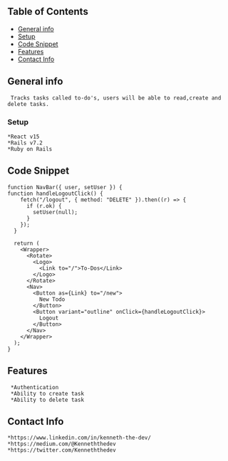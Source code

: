 

## Table of Contents

* [General info](#general-info)
* [Setup](#setup)
* [Code Snippet](#code-snippet)
* [Features](#features)
* [Contact Info](#contact-info)
    

##   General info 

     Tracks tasks called to-do's, users will be able to read,create and delete tasks.
     

###   Setup

    *React v15 
    *Rails v7.2
    *Ruby on Rails
    


## Code Snippet

```
function NavBar({ user, setUser }) {
function handleLogoutClick() {
    fetch("/logout", { method: "DELETE" }).then((r) => {
      if (r.ok) {
        setUser(null);
      }
    });
  }
  
  return (
    <Wrapper>
      <Rotate>
        <Logo>
          <Link to="/">To-Dos</Link>
        </Logo>
      </Rotate>
      <Nav>
        <Button as={Link} to="/new">
          New Todo
        </Button>
        <Button variant="outline" onClick={handleLogoutClick}>
          Logout
        </Button>
      </Nav>
    </Wrapper>
  );
}

```



##  Features
     *Authentication 
     *Ability to create task
     *Ability to delete task
     


##   Contact Info
    
    *https://www.linkedin.com/in/kenneth-the-dev/
    *https://medium.com/@Kenneththedev
    *https://twitter.com/Kenneththedev

